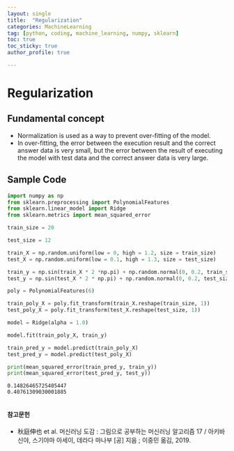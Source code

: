 ```yaml
---
layout: single
title:  "Regularization"
categories: MachineLearning
tag: [python, coding, machine_learning, numpy, sklearn]
toc: true
toc_sticky: true
author_profile: true

---
```


# Regularization

## Fundamental concept

- Normalization is used as a way to prevent over-fitting of the model.
- In over-fitting, the error between the execution result and the correct answer data is very small, but the error between the result of executing the model with test data and the correct answer data is very large.

## Sample Code


```python
import numpy as np
from sklearn.preprocessing import PolynomialFeatures
from sklearn.linear_model import Ridge
from sklearn.metrics import mean_squared_error

train_size = 20

test_size = 12

train_X = np.random.uniform(low = 0, high = 1.2, size = train_size)
test_X = np.random.uniform(low = 0.1, high = 1.3, size = test_size)

train_y = np.sin(train_X * 2 *np.pi) + np.random.normal(0, 0.2, train_size)
test_y = np.sin(test_X * 2 * np.pi) + np.random.normal(0, 0.2, test_size)

poly = PolynomialFeatures(6)

train_poly_X = poly.fit_transform(train_X.reshape(train_size, 1))
test_poly_X = poly.fit_transform(test_X.reshape(test_size, 1))

model = Ridge(alpha = 1.0)

model.fit(train_poly_X, train_y)

train_pred_y = model.predict(train_poly_X)
test_pred_y = model.predict(test_poly_X)

print(mean_squared_error(train_pred_y, train_y))
print(mean_squared_error(test_pred_y, test_y))
```

    0.14826465725405447
    0.40761309030001885
    


```python

```

#### 참고문헌

- 秋庭伸也 et al. 머신러닝 도감 : 그림으로 공부하는 머신러닝 알고리즘 17 / 아키바 신야, 스기야마 아세이, 데라다 마나부 [공] 지음 ; 이중민 옮김, 2019.